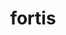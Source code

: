 ---
title: fortis
meaning: brave, strong
ch: [eighteen]
pos: thirdadjective
femstem: fort
femend: is
neutstem: fort
neutend: e
---